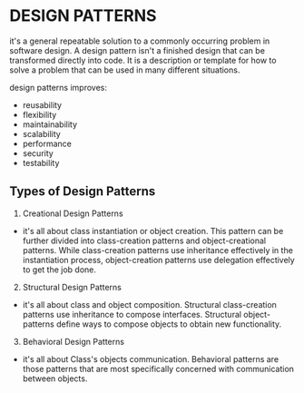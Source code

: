 # DESIGN PATTERNS
it's a general repeatable solution to a commonly occurring problem in software design. A design pattern isn't a finished design that can be transformed directly into code. It is a description or template for how to solve a problem that can be used in many different situations.

design patterns improves:
- reusability 
- flexibility
- maintainability
- scalability
- performance
- security
- testability

## Types of Design Patterns
1. Creational Design Patterns
- it's all about class instantiation or object creation. This pattern can be further divided into class-creation patterns and object-creational patterns. While class-creation patterns use inheritance effectively in the instantiation process, object-creation patterns use delegation effectively to get the job done.
2. Structural Design Patterns
- it's all about class and object composition. Structural class-creation patterns use inheritance to compose interfaces. Structural object-patterns define ways to compose objects to obtain new functionality.
3. Behavioral Design Patterns
- it's all about Class's objects communication. Behavioral patterns are those patterns that are most specifically concerned with communication between objects.